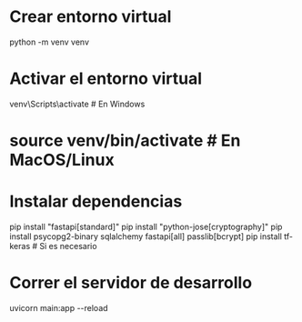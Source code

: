 # Crear entorno virtual
python -m venv venv

# Activar el entorno virtual
venv\Scripts\activate  # En Windows
# source venv/bin/activate  # En MacOS/Linux

# Instalar dependencias
pip install "fastapi[standard]"
pip install "python-jose[cryptography]"
pip install psycopg2-binary sqlalchemy fastapi[all] passlib[bcrypt]
pip install tf-keras  # Si es necesario

# Correr el servidor de desarrollo
uvicorn main:app --reload

